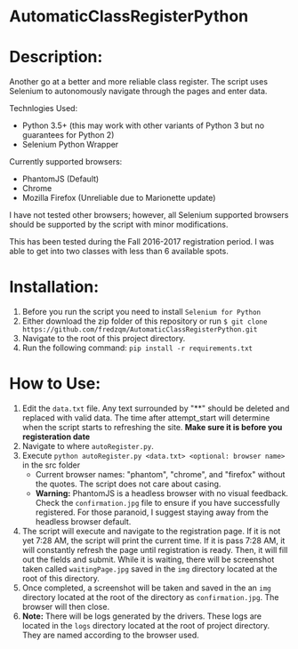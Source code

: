 # AutomaticClassRegisterPython
# Description:
Another go at a better and more reliable class register.
The script uses Selenium to autonomously navigate through the pages and enter data.

Technlogies Used:
  - Python 3.5+ (this may work with other variants of Python 3 but no guarantees for Python 2)
  - Selenium Python Wrapper

Currently supported browsers:
  - PhantomJS             (Default)
  - Chrome
  - Mozilla Firefox       (Unreliable due to Marionette update)

I have not tested other browsers; however, all Selenium supported browsers should be supported by the script with minor modifications.

This has been tested during the Fall 2016-2017 registration period. I was able to get into two classes with less than 6 available spots.

# Installation:
  1. Before you run the script you need to install `Selenium for Python`
  2. Either download the zip folder of this repository or run `$ git clone https://github.com/fredzqm/AutomaticClassRegisterPython.git`
  3. Navigate to the root of this project directory.
  4. Run the following command: `pip install -r requirements.txt`

# How to Use:
  1. Edit the `data.txt` file. Any text surrounded by "**" should be deleted and replaced with valid data. The time after attempt_start will determine when the script starts to refreshing the site. __Make sure it is before you registeration date__
  2. Navigate to where `autoRegister.py`.
  4. Execute `python autoRegister.py <data.txt> <optional: browser name>` in the src folder
     - Current browser names: "phantom", "chrome", and "firefox" without the quotes. The script does not care about casing.
     - **Warning:** PhantomJS is a headless browser with no visual feedback. Check the `confirmation.jpg` file to ensure if you have successfully registered. For those paranoid, I suggest staying away from the headless browser default.
  5. The script will execute and navigate to the registration page. If it is not yet 7:28 AM, the script will print the current time. If it is pass 7:28 AM, it will constantly refresh the page until registration is ready. Then, it will fill out the fields and submit. While it is waiting, there will be screenshot taken called `waitingPage.jpg` saved in the `img` directory located at the root of this directory.
  6. Once completed, a screenshot will be taken and saved in the an `img` directory located at the root of the directory as `confirmation.jpg`. The browser will then close.
  7. **Note:** There will be logs generated by the drivers. These logs are located in the `logs` directory located at the root of project directory. They are named according to the browser used.
